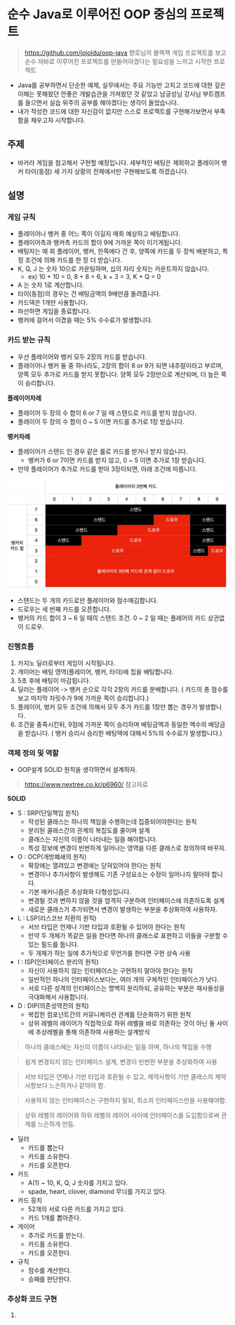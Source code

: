 # 순수 Java로 이루어진 OOP 중심의 프로젝트

> https://github.com/jojoldu/oop-java 향로님의 블랙잭 게임 프로젝트를 보고 순수 자바로 이루어진 프로젝트를 만들어야겠다는 필요성을 느끼고 시작한 프로젝트

* Java를 공부하면서 단순한 예제, 실무에서는 주요 기능만 고치고 코드에 대한 깊은 이해는 못해왔던 안좋은 개발습관을 가져왔던 것 같았고 남궁성님 강사님 부트캠프를 들으면서 실습 위주의 공부를 해야겠다는 생각이 들었습니다.
* 내가 작성한 코드에 대한 자신감이 없지만 스스로 프로젝트를 구현해가보면서 부족함을 채우고자 시작합니다.

## 주제

* 바카라 게임을 참고해서 구현할 예정입니다. 세부적인 배팅은 제외하고 플레이어 뱅커 타이(동점) 세 가지 상황의 전제에서만 구현해보도록 하겠습니다.

## 설명

### 게임 규칙

* 플레이어나 뱅커 중 어느 쪽이 이길지 매회 예상하고 배팅합니다.
* 플레이어측과 뱅커측 카드의 합이 9에 가까운 쪽이 이기게됩니다.
* 배팅자는 매 회 플레이어, 뱅커, 한쪽에다 건 후, 양쪽에 카드를 두 장씩 배분하고, 특정 조건에 의해 카드를 한 장 더 받습니다.
* K, Q, J 는 숫자 10으로 카운팅하며, 십의 자리 숫자는 카운트하지 않습니다.
    * ex) 10 + 10 = 0, 8 + 8 = 6, k + 3 = 3, K + Q = 0
* A 는 숫자 1로 계산합니다.
* 타이(동점)의 경우는 건 배팅금액의 9배만큼 돌려줍니다.
* 카드덱은 1개만 사용합니다.
* 파산하면 게임을 종료합니다.
* 뱅커에 걸어서 이겼을 때는 5% 수수료가 발생합니다.

### 카드 받는 규칙

* 우선 플레이어와 뱅커 모두 2장의 카드를 받습니다.
* 플레이어나 뱅커 둘 중 하나라도, 2장의 합이 8 or 9가 되면 내추럴이라고 부르며, 양쪽 모두 추가로 카드를 받지 못합니다. 양쪽 모두 2장만으로 계산되며, 더 높은 쪽이 승리합니다.

**플레이어차례**
* 플레이어 두 장의 수 합이 6 or 7 일 때 스탠드로 카드를 받지 않습니다.
* 플레이어 두 장의 수 합이 0 ~ 5 이면 카드를 추가로 1장 받습니다.

**뱅커차례**
* 플레이어가 스탠드 인 경우 같은 룰로 카드를 받거나 받지 않습니다.
    * 뱅커가 6 or 7이면 카드를 받지 않고, 0 ~ 5 이면 추가로 1장 받습니다.
* 만약 플레이어가 추가로 카드를 받아 3장이되면, 아래 조건에 따릅니다.

![Alt text](image.png)

* 스탠드는 두 개의 카드로만 플레이어와 점수매김합니다.
* 드로우는 세 번째 카드를 오픈합니다.
* 뱅커의 카드 합이 3 ~ 6 일 때의 스탠드 조건. 0 ~ 2 일 때는 플레어의 카드 상관없이 드로우.

### 진행흐름

1. 카지노 딜러로부터 게임이 시작됩니다.
2. 게이머는 배팅 영역(플레이어, 뱅커, 타이)에 칩을 배팅합니다.
3. 5초 후에 배팅이 마감됩니다.
4. 딜러는 플레이어 -> 뱅커 순으로 각각 2장의 카드를 분배합니다.
( 카드의 총 점수를 보고 마지막 자릿수가 9에 가까운 쪽이 승리합니다.)
5. 플레이어, 벙커 모두 조건에 의해서 모두 추가 카드를 1장만 뽑는 경우가 발생합니다.
6. 조건을 충족시킨뒤, 9점에 가까운 쪽이 승리하며 배팅금액과 동일한 액수의 배당금을 받습니다.
( 뱅커 승리시 승리한 배팅액에 대해서 5%의 수수료가 발생합니다.)

### 객체 정의 및 역할

* OOP설계 SOLID 원칙을 생각하면서 설계하자.

> https://www.nextree.co.kr/p6960/ 참고자료

**SOLID**

* S : SRP(단일책임 원칙)
    * 작성된 클래스는 하나의 책임을 수행하는데 집중되어야한다는 원칙
    * 분리된 클래스간의 관계의 복잡도를 줄이며 설계
    * 클래스는 자신의 이름이 나타내는 일을 해야합니다.
    * 특성 정보에 변경이 빈번하게 일어나는 영역을 다른 클래스로 정의하여 바꾸자.
* O : OCP(개방폐쇄의 원칙)
    * 확장에는 열려있고 변경에는 닫혀있어야 한다는 원칙
    * 변경이나 추가사항이 발생해도 기존 구성요소는 수정이 일어나지 말아야 합니다.
    * 기본 매커니즘은 추상화와 다형성입니다.
    * 변경될 것과 변하지 않을 것을 엄격히 구분하여 인터페이스에 의존하도록 설계
    * 새로운 클래스가 추가되면서 변경이 발생하는 부분을 추상화하여 사용하자.
* L : LSP(리스코브 치환의 원칙)
    * 서브 타입은 언제나 기반 타입과 호환될 수 있어야 한다는 원칙
    * 만약 두 개체가 똑같은 일을 한다면 하나의 클래스로 표현하고 이들을 구분할 수 있는 필드를 둡니다.
    * 두 개체가 하는 일에 추가적으로 무언가를 한다면 구현 상속 사용
* I : ISP(인터페이스 분리의 원칙)
    * 자신이 사용하지 않는 인터페이스는 구현하지 말아야 한다는 원칙
    * 일반적인 하나의 인터페이스보다는, 여러 개의 구체적인 인터페이스가 낫다.
    * 서로 다른 성격의 인터페이스는 명백히 분리하되, 공유하는 부분은 재사용성을 극대화해서 사용합니다.
* D : DIP(의존성역전의 원칙)
    * 복잡한 컴포넌트간의 커뮤니케이션 관계를 단순화하기 위한 원칙
    * 상위 레벨의 레이어가 직접적으로 하위 레벨을 바로 의존하는 것이 아닌 둘 사이에 추상레벨을 통해 의존하여 사용하는 설계방식

> 하나의 클래스에는 자신의 이름이 나타내는 일을 하며, 하나의 책임을 수행

> 쉽게 변경되지 않는 인터페이스 설계, 변경이 빈번한 부분을 추상화하여 사용

> 서브 타입은 언제나 기반 타입과 호환될 수 있고, 제약사항이 기반 클래스의 제약 사항보다 느슨하거나 같아야 함.

> 사용하지 않는 인터페이스는 구현하지 말되, 최소의 인터페이스만을 사용해야함.

> 상위 레벨의 레이어와 하위 레벨의 레이어 사이에 인터페이스를 도입함으로써 관계를 느슨하게 만듬.

* 딜러
    * 카드를 뽑는다
    * 카드를 소유한다.
    * 카드를 오픈한다.
* 카드
    * A(1) ~ 10, K, Q, J 숫자를 가지고 있다.
    * spade, heart, clover, diamond 무늬를 가지고 있다.
* 카드 뭉치
    * 52개의 서로 다른 카드를 가지고 있다.
    * 카드 1개를 뽑아준다.
* 게이머
    * 추가로 카드를 받는다.
    * 카드를 소유한다.
    * 카드를 오픈한다.
* 규칙
    * 점수를 계산한다.
    * 승패를 판단한다.

### 추상화 코드 구현

1. 